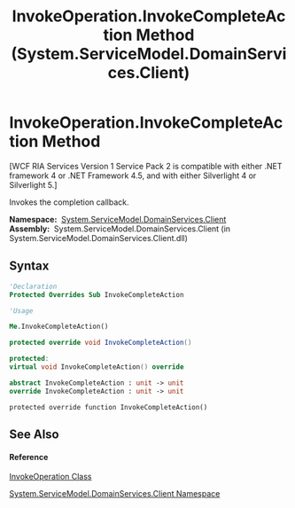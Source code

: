 ﻿---
title: InvokeOperation.InvokeCompleteAction Method  (System.ServiceModel.DomainServices.Client)
TOCTitle: InvokeCompleteAction Method
ms:assetid: M:System.ServiceModel.DomainServices.Client.InvokeOperation.InvokeCompleteAction
ms:mtpsurl: https://msdn.microsoft.com/en-us/library/system.servicemodel.domainservices.client.invokeoperation.invokecompleteaction(v=VS.91)
ms:contentKeyID: 28755751
ms.date: 01/27/2012
mtps_version: v=VS.91
f1_keywords:
- System.ServiceModel.DomainServices.Client.InvokeOperation.InvokeCompleteAction
dev_langs:
- CSharp
- JScript
- VB
- FSharp
- c++
api_location:
- System.ServiceModel.DomainServices.Client.dll
api_name:
- System.ServiceModel.DomainServices.Client.InvokeOperation.InvokeCompleteAction
api_type:
- Managed
topic_type:
- apiref
- kbSyntax
product_family_name: VS
ROBOTS: INDEX,FOLLOW
---

# InvokeOperation.InvokeCompleteAction Method

\[WCF RIA Services Version 1 Service Pack 2 is compatible with either .NET framework 4 or .NET Framework 4.5, and with either Silverlight 4 or Silverlight 5.\]

Invokes the completion callback.

**Namespace:**  [System.ServiceModel.DomainServices.Client](ff422479\(v=vs.91\).md)  
**Assembly:**  System.ServiceModel.DomainServices.Client (in System.ServiceModel.DomainServices.Client.dll)

## Syntax

``` vb
'Declaration
Protected Overrides Sub InvokeCompleteAction
```

``` vb
'Usage

Me.InvokeCompleteAction()
```

``` csharp
protected override void InvokeCompleteAction()
```

``` c++
protected:
virtual void InvokeCompleteAction() override
```

``` fsharp
abstract InvokeCompleteAction : unit -> unit 
override InvokeCompleteAction : unit -> unit 
```

``` jscript
protected override function InvokeCompleteAction()
```

## See Also

#### Reference

[InvokeOperation Class](ff423072\(v=vs.91\).md)

[System.ServiceModel.DomainServices.Client Namespace](ff422479\(v=vs.91\).md)

